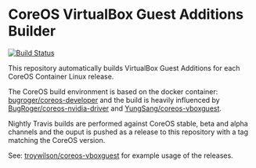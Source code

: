 # CoreOS VirtualBox Guest Additions Builder

[![Build Status](https://travis-ci.org/troywilson/coreos-vboxguest-builder.svg?branch=master)](https://travis-ci.org/troywilson/coreos-vboxguest-builder)


This repository automatically builds VirtualBox Guest Additions for each CoreOS Container Linux release.

The CoreOS build environment is based on the docker container: [bugroger/coreos-developer](https://github.com/BugRoger/coreos-developer-docker) and the build is heavily influenced by [BugRoger/coreos-nvidia-driver](https://github.com/BugRoger/coreos-nvidia-driver) and [YungSang/coreos-vboxguest](https://github.com/YungSang/coreos-vboxguest/).

Nightly Travis builds are performed against CoreOS stable, beta and alpha channels and the ouput is pushed as a release to this repository with a tag matching the CoreOS version.

See: [troywilson/coreos-vboxguest](https://github.com/troywilson/coreos-vboxguest) for example usage of the releases.
